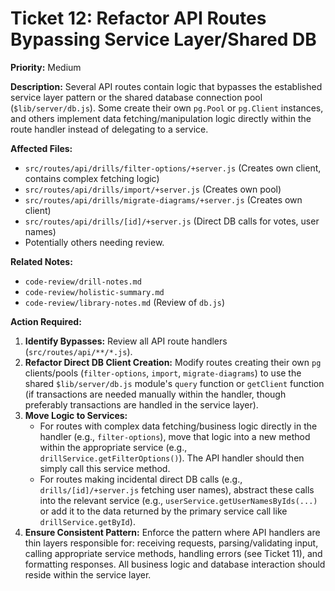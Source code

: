 # Ticket 12: Refactor API Routes Bypassing Service Layer/Shared DB

**Priority:** Medium

**Description:** Several API routes contain logic that bypasses the established service layer pattern or the shared database connection pool (`$lib/server/db.js`). Some create their own `pg.Pool` or `pg.Client` instances, and others implement data fetching/manipulation logic directly within the route handler instead of delegating to a service.

**Affected Files:**

*   `src/routes/api/drills/filter-options/+server.js` (Creates own client, contains complex fetching logic)
*   `src/routes/api/drills/import/+server.js` (Creates own pool)
*   `src/routes/api/drills/migrate-diagrams/+server.js` (Creates own client)
*   `src/routes/api/drills/[id]/+server.js` (Direct DB calls for votes, user names)
*   Potentially others needing review.

**Related Notes:**

*   `code-review/drill-notes.md`
*   `code-review/holistic-summary.md`
*   `code-review/library-notes.md` (Review of `db.js`)

**Action Required:**

1.  **Identify Bypasses:** Review all API route handlers (`src/routes/api/**/*.js`).
2.  **Refactor Direct DB Client Creation:** Modify routes creating their own `pg` clients/pools (`filter-options`, `import`, `migrate-diagrams`) to use the shared `$lib/server/db.js` module's `query` function or `getClient` function (if transactions are needed manually within the handler, though preferably transactions are handled in the service layer).
3.  **Move Logic to Services:**
    *   For routes with complex data fetching/business logic directly in the handler (e.g., `filter-options`), move that logic into a new method within the appropriate service (e.g., `drillService.getFilterOptions()`). The API handler should then simply call this service method.
    *   For routes making incidental direct DB calls (e.g., `drills/[id]/+server.js` fetching user names), abstract these calls into the relevant service (e.g., `userService.getUserNamesByIds(...)` or add it to the data returned by the primary service call like `drillService.getById`).
4.  **Ensure Consistent Pattern:** Enforce the pattern where API handlers are thin layers responsible for: receiving requests, parsing/validating input, calling appropriate service methods, handling errors (see Ticket 11), and formatting responses. All business logic and database interaction should reside within the service layer. 